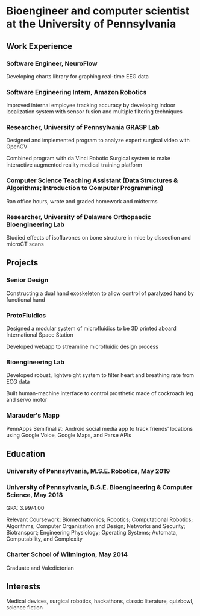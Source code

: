 # Bioengineer and computer scientist at the University of Pennsylvania

## Work Experience

### Software Engineer, NeuroFlow
Developing charts library for graphing real-time EEG data

### Software Engineering Intern, Amazon Robotics
Improved internal employee tracking accuracy by developing indoor localization system with sensor fusion and multiple filtering techniques

### Researcher, University of Pennsylvania GRASP Lab
Designed and implemented program to analyze expert surgical video with OpenCV

Combined program with da Vinci Robotic Surgical system to make interactive augmented reality medical training platform

### Computer Science Teaching Assistant (Data Structures & Algorithms; Introduction to Computer Programming)
Ran office hours, wrote and graded homework and midterms

### Researcher, University of Delaware Orthopaedic Bioengineering Lab
Studied effects of isoflavones on bone structure in mice by dissection and microCT scans

## Projects

### Senior Design
Constructing a dual hand exoskeleton to allow control of paralyzed hand by functional hand

### ProtoFluidics
Designed a modular system of microfluidics to be 3D printed aboard International Space Station

Developed webapp to streamline microfluidic design process

### Bioengineering Lab
Developed robust, lightweight system to filter heart and breathing rate from ECG data

Built human-machine interface to control prosthetic made of cockroach leg and servo motor

### Marauder's Mapp
PennApps Semifinalist: Android social media app to track friends’ locations using Google Voice, Google Maps, and Parse APIs
## Education

### University of Pennsylvania, M.S.E. Robotics, May 2019
### University of Pennsylvania, B.S.E. Bioengineering & Computer Science, May 2018
GPA: 3.99/4.00

Relevant Coursework: Biomechatronics; Robotics; Computational Robotics; Algorithms; Computer Organization and Design; Networks and Security; Biotransport; Engineering Physiology; Operating Systems; Automata, Computability, and Complexity

### Charter School of Wilmington, May 2014
Graduate and Valedictorian

## Interests
Medical devices, surgical robotics, hackathons, classic literature, quizbowl, science fiction

